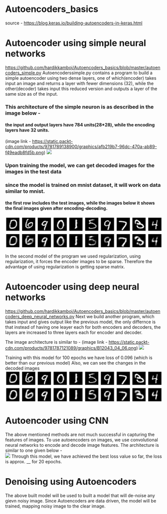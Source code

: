 # Autoencoders_basics
source - https://blog.keras.io/building-autoencoders-in-keras.html
# Autoencoder using simple neural networks
https://github.com/hardikkamboj/Autoencoders_basics/blob/master/autoencoders_simple.py
Autoencoderssimple.py contains a program to build a simple autoencoder using two dense layers, one of which(encoder) takes input an image 
and returns a layer with fewer dimensions (32), while the other(decoder) takes input this reduced version and outputs a layer of the same 
size as of the input.

### This architecture of the simple neuron is as described in the image below - 
#### the input and output layers have 784 units(28*28), while the encoding layers have 32 units.
(image link - https://static.packt-cdn.com/products/9781789138900/graphics/afb219b7-96dc-470a-ab89-f49eadb8fd5b.png)
![](https://static.packt-cdn.com/products/9781789138900/graphics/afb219b7-96dc-470a-ab89-f49eadb8fd5b.png)


### Upon training the model, we can get decoded images for the images in the test data
### since the model is trained on mnist dataset, it will work on data similar to mnist. 
#### the first row includes the test images, while the images below it shows the final images given after encoding-decoding.
![](simple_autoencoder.png)

In the second model of the program we used regularization, using regularization, it forces the encoder images to be sparse.
Therefore the advantage of using regularization is getting sparse matrix.

# Autoencoder using deep neural networks 
https://github.com/hardikkamboj/Autoencoders_basics/blob/master/autoencoders_deep_neural_networks.py
Next we build another program, which takes input and gives output like the previous model, the only differnce is that instead of having
one leayer each for both encoders and decoders, the layers are increased to three layers each for encoder and decoder.

The image architecture is similar to - 
(image link - https://static.packt-cdn.com/products/9781787121089/graphics/B12043_04_06.png)
![](https://static.packt-cdn.com/products/9781787121089/graphics/B12043_04_06.png)

Training with this model for 100 epochs we have loss of 0.096 (which is better than our previous model)
Also, we can see the changes in the decoded images
![](deep_autoencoders.png)

# Autoencoder using CNN
The above mentioned methods are not much successful in capturing the features of images. To use autoencoders on images, we use 
convolutional neural networks to encode and decode image features.
The architecture is similar to one given below -  
![](https://i2.wp.com/sefiks.com/wp-content/uploads/2018/03/convolutional-autoencoder.png?w=1818&ssl=1)
Through this model, we have achieved the best loss value so far, the loss is approx. __ for 20 epochs.

# Denoising using Autoencoders
The above built model will be used to built a model that will de-noise any gievn noisy image. Since Autoencoders are data driven, the
model will be trained, mapping noisy image to the clear image.
